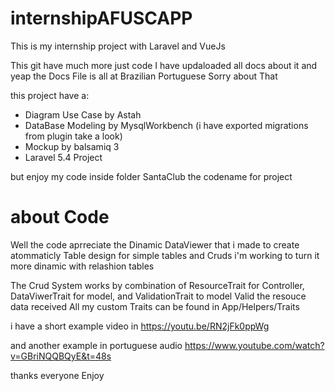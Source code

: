 # internshipAFUSCAPP
This is my internship project with Laravel and VueJs

This git have much more just code 
I have updaloaded all docs about it and yeap the Docs File is all at Brazilian Portuguese Sorry about That

this project have a:
- Diagram Use Case by Astah
- DataBase Modeling by MysqlWorkbench (i have exported migrations from plugin take a look)
- Mockup by balsamiq 3
- Laravel 5.4 Project

but enjoy my code inside folder SantaClub the codename for project 

# about Code
Well the code aprreciate the Dinamic DataViewer that i made to create atommaticly Table design for simple tables and Cruds
i'm working to turn it more dinamic with relashion tables 

The Crud System works by combination of ResourceTrait for Controller, DataViwerTrait for model, and ValidationTrait to model Valid the resouce data received
All my custom Traits can be found in App/Helpers/Traits

i have a short example video in 
https://youtu.be/RN2jFk0ppWg

and another example in portuguese audio 
https://www.youtube.com/watch?v=GBriNQQBQyE&t=48s

thanks everyone Enjoy
 
